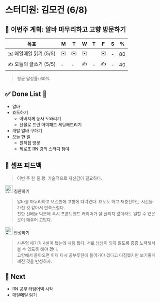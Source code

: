 # 스터디원: 김모건 (6/8)

## 🚀 이번주 계획: 알바 마무리하고 고향 방문하기

| 목표                   | M   | T   | W   | T   | F   | S   | %   |
| ---------------------- | --- | --- | --- | --- | --- | --- | --- |
| ✉️ 매일메일 읽기 (5/5) | ✉️  | ✉️  | ✉️  |     | ✉️  | -   | 80  |
| ✍️ 오늘의 글쓰기 (5/5) | -   | -   | ✍️  | -   | ✍️  | -   | 40  |

> 평균 달성률: 60% <br>

## ✅ Done List 🌸

- 알바
- 효도하기
  - 아버지께 농사 도와리기
  - 선물로 드린 아이패드 세팅해드리기
- 개발 알바 구하기
- 오늘 한 일
  - 친척집 방문
  - 제로초 RN 강의 스터디 참여

## 🎉 셀프 피드백

> 이번 주 한 줄 평: 기술적으로 자신감이 필요하다.<br>

<img src="https://raw.githubusercontent.com/Tarikul-Islam-Anik/Animated-Fluent-Emojis/master/Emojis/Smilies/Hugging%20Face.png" alt="Hugging Face" width="25" height="25"> 칭찬하기 </img>

> 알바를 마무리하고 오랜만에 고향에 다녀왔다. 효도도 하고 재충전하는 시간을 가진 것 같아서 만족스럽다. <br>
> 친한 선배들 덕분에 혹시 프론트엔드 커리어가 잘 풀리지 않더라도 일할 수 있은 곳이 돼주어 고맙다. <br>

<img src="https://raw.githubusercontent.com/Tarikul-Islam-Anik/Animated-Fluent-Emojis/master/Emojis/Smilies/Face%20with%20Monocle.png" alt="Face with Monocle" width="25" height="25"> 반성하기</img>

> 사촌형 애기가 4살이 됐는데 처음 봤다. 서로 남남이 되지 않도록 종종 노력해서 볼 수 있도록 해야 겠다. <br>
> 고향에서 돌아오면 이제 다시 공부루틴에 들어가야 겠다고 다짐했지만 보기좋게 깨진 것을 반성하자. <br>

## 🌱 Next

- RN 공부 타임어택 시작
- 매일메일 읽기
